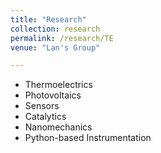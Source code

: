 ```yaml
---
title: "Research"
collection: research
permalink: /research/TE
venue: "Lan's Group"

---
```



* Thermoelectrics
* Photovoltaics
* Sensors
* Catalytics
* Nanomechanics
* Python-based Instrumentation
